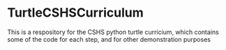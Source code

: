 # TurtleCSHSCurriculum
This is a respository for the CSHS python turtle curricium, which contains some of the code for each step, and for other demonstration purposes
